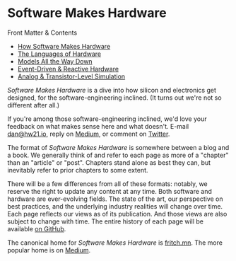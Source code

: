
# Software Makes Hardware 

Front Matter & Contents 

* [How Software Makes Hardware](SwMakesHw/0000-how-software-makes-hardware)
* [The Languages of Hardware](./0001-the-languages-of-hardware)
* [Models All the Way Down](./0002-models-all-the-way-down)
* [Event-Driven & Reactive Hardware](./0003-reactive-event-driven-hardware)
* [Analog & Transistor-Level Simulation](./0004-analog-simulation)

*Software Makes Hardware* is a dive into how silicon and electronics get designed, for the software-engineering inclined.  (It turns out we're not so different after all.) 

If you're among those software-engineering inclined, we'd love your feedback on what makes sense here and what doesn't. E-mail [dan@hw21.io](mailto:dan@hw21.io), reply on [Medium](https://medium.com/software-makes-hardware), or comment on [Twitter](https://twitter.com/dan_fritchman).  

The format of *Software Makes Hardware* is somewhere between a blog and a book.  We generally think of and refer to each page as more of a "chapter" than an "article" or "post".  Chapters stand alone as best they can, but inevitably refer to prior chapters to some extent.  

There will be a few differences from all of these formats: notably, we reserve the right to update any content at any time.  Both software and hardware are ever-evolving fields.  The state of the art, our perspective on best practices, and the underlying industry realities will change over time.  Each page reflects our views as of its publication.  And those views are also subject to change with time.  The entire history of each page will be available [on GitHub](https://github.com/dan-fritchman/fritch.mn).  

The canonical home for *Software Makes Hardware* is [fritch.mn](https://fritch.mn).  The more popular home is on [Medium](https://medium.com/software-makes-hardware). 

